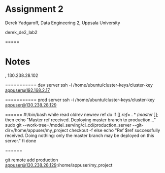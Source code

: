 # Assignment 2

Derek Yadgaroff, Data Engineering 2, Uppsala University

derek_de2_lab2


=====

# Notes

, 130.238.28.102



===========
dev server
ssh -i /home/ubuntu/cluster-keys/cluster-key appuser@192.168.2.17

===========
prod server
ssh -i /home/ubuntu/cluster-keys/cluster-key appuser@130.238.28.129


======
#!/bin/bash
while read oldrev newrev ref
do
    if [[ $ref =~ .*/master$ ]];
    then
        echo "Master ref received.  Deploying master branch to production..."
        sudo git --work-tree=/model_serving/ci_cd/production_server --git-dir=/home/appuser/my_project checkout -f
    else
        echo "Ref $ref successfully received.  Doing nothing: only the master branch may be deployed on this server."
    fi
done


======

git remote add production appuser@130.238.28.129:/home/appuser/my_project